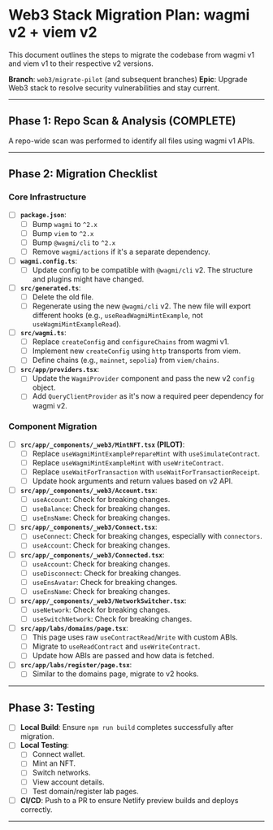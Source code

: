 # Web3 Stack Migration Plan: wagmi v2 + viem v2

This document outlines the steps to migrate the codebase from wagmi v1 and viem v1 to their respective v2 versions.

**Branch**: `web3/migrate-pilot` (and subsequent branches)
**Epic**: Upgrade Web3 stack to resolve security vulnerabilities and stay current.

---

## Phase 1: Repo Scan & Analysis (COMPLETE)

A repo-wide scan was performed to identify all files using wagmi v1 APIs.

---

## Phase 2: Migration Checklist

### Core Infrastructure
- [ ] **`package.json`**:
  - [ ] Bump `wagmi` to `^2.x`
  - [ ] Bump `viem` to `^2.x`
  - [ ] Bump `@wagmi/cli` to `^2.x`
  - [ ] Remove `wagmi/actions` if it's a separate dependency.
- [ ] **`wagmi.config.ts`**:
  - [ ] Update config to be compatible with `@wagmi/cli` v2. The structure and plugins might have changed.
- [ ] **`src/generated.ts`**:
  - [ ] Delete the old file.
  - [ ] Regenerate using the new `@wagmi/cli` v2. The new file will export different hooks (e.g., `useReadWagmiMintExample`, not `useWagmiMintExampleRead`).
- [ ] **`src/wagmi.ts`**:
  - [ ] Replace `createConfig` and `configureChains` from wagmi v1.
  - [ ] Implement new `createConfig` using `http` transports from viem.
  - [ ] Define chains (e.g., `mainnet`, `sepolia`) from `viem/chains`.
- [ ] **`src/app/providers.tsx`**:
  - [ ] Update the `WagmiProvider` component and pass the new v2 `config` object.
  - [ ] Add `QueryClientProvider` as it's now a required peer dependency for wagmi v2.

### Component Migration

- [ ] **`src/app/_components/_web3/MintNFT.tsx` (PILOT)**:
  - [ ] Replace `useWagmiMintExamplePrepareMint` with `useSimulateContract`.
  - [ ] Replace `useWagmiMintExampleMint` with `useWriteContract`.
  - [ ] Replace `useWaitForTransaction` with `useWaitForTransactionReceipt`.
  - [ ] Update hook arguments and return values based on v2 API.
- [ ] **`src/app/_components/_web3/Account.tsx`**:
  - [ ] `useAccount`: Check for breaking changes.
  - [ ] `useBalance`: Check for breaking changes.
  - [ ] `useEnsName`: Check for breaking changes.
- [ ] **`src/app/_components/_web3/Connect.tsx`**:
  - [ ] `useConnect`: Check for breaking changes, especially with `connectors`.
  - [ ] `useAccount`: Check for breaking changes.
- [ ] **`src/app/_components/_web3/Connected.tsx`**:
  - [ ] `useAccount`: Check for breaking changes.
  - [ ] `useDisconnect`: Check for breaking changes.
  - [ ] `useEnsAvatar`: Check for breaking changes.
  - [ ] `useEnsName`: Check for breaking changes.
- [ ] **`src/app/_components/_web3/NetworkSwitcher.tsx`**:
  - [ ] `useNetwork`: Check for breaking changes.
  - [ ] `useSwitchNetwork`: Check for breaking changes.
- [ ] **`src/app/labs/domains/page.tsx`**:
  - [ ] This page uses raw `useContractRead`/`Write` with custom ABIs.
  - [ ] Migrate to `useReadContract` and `useWriteContract`.
  - [ ] Update how ABIs are passed and how data is fetched.
- [ ] **`src/app/labs/register/page.tsx`**:
  - [ ] Similar to the domains page, migrate to v2 hooks.

---

## Phase 3: Testing

- [ ] **Local Build**: Ensure `npm run build` completes successfully after migration.
- [ ] **Local Testing**:
  - [ ] Connect wallet.
  - [ ] Mint an NFT.
  - [ ] Switch networks.
  - [ ] View account details.
  - [ ] Test domain/register lab pages.
- [ ] **CI/CD**: Push to a PR to ensure Netlify preview builds and deploys correctly.

---
